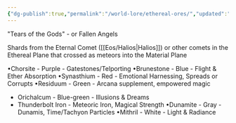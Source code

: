 ```yaml
---
{"dg-publish":true,"permalink":"/world-lore/ethereal-ores/","updated":"2024-12-24T22:20:22.694-05:00"}
---
```


"Tears of the Gods" - or Fallen Angels

Shards from the Eternal Comet ([[Eos/Halios\|Halios]]) or other comets in the Ethereal Plane that crossed as meteors into the Material Plane

•Chorsite - Purple - Gatestones/Telporting
•Brunestone - Blue - Flight & Ether Absorption
•Synasthium - Red - Emotional Harnessing, Spreads or Corrupts
•Residuum - Green - Arcana supplement, empowered magic
- Orichalcum - Blue-green - Illusions & Dreams
- Thunderbolt Iron - Meteoric Iron, Magical Strength
•Dunamite - Gray - Dunamis, Time/Tachyon Particles
•Mithril - White - Light & Radiance 